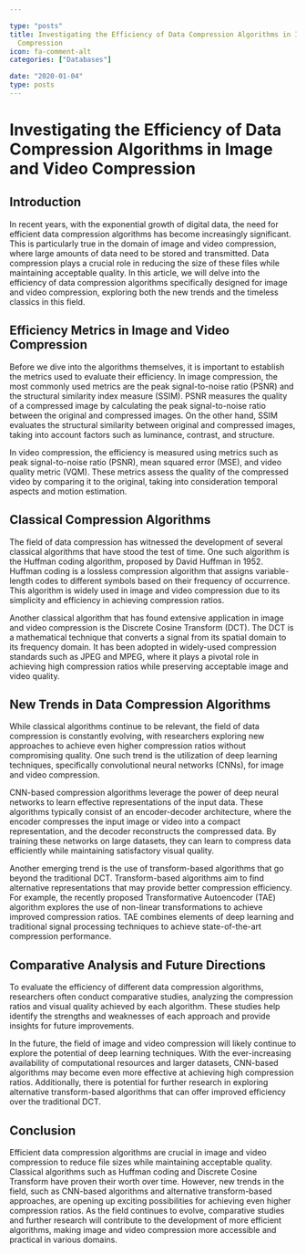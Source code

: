 ```yaml
---

type: "posts"
title: Investigating the Efficiency of Data Compression Algorithms in Image and Video
  Compression
icon: fa-comment-alt
categories: ["Databases"]

date: "2020-01-04"
type: posts
---
```





# Investigating the Efficiency of Data Compression Algorithms in Image and Video Compression

## Introduction

In recent years, with the exponential growth of digital data, the need for efficient data compression algorithms has become increasingly significant. This is particularly true in the domain of image and video compression, where large amounts of data need to be stored and transmitted. Data compression plays a crucial role in reducing the size of these files while maintaining acceptable quality. In this article, we will delve into the efficiency of data compression algorithms specifically designed for image and video compression, exploring both the new trends and the timeless classics in this field.

## Efficiency Metrics in Image and Video Compression

Before we dive into the algorithms themselves, it is important to establish the metrics used to evaluate their efficiency. In image compression, the most commonly used metrics are the peak signal-to-noise ratio (PSNR) and the structural similarity index measure (SSIM). PSNR measures the quality of a compressed image by calculating the peak signal-to-noise ratio between the original and compressed images. On the other hand, SSIM evaluates the structural similarity between original and compressed images, taking into account factors such as luminance, contrast, and structure.

In video compression, the efficiency is measured using metrics such as peak signal-to-noise ratio (PSNR), mean squared error (MSE), and video quality metric (VQM). These metrics assess the quality of the compressed video by comparing it to the original, taking into consideration temporal aspects and motion estimation.

## Classical Compression Algorithms

The field of data compression has witnessed the development of several classical algorithms that have stood the test of time. One such algorithm is the Huffman coding algorithm, proposed by David Huffman in 1952. Huffman coding is a lossless compression algorithm that assigns variable-length codes to different symbols based on their frequency of occurrence. This algorithm is widely used in image and video compression due to its simplicity and efficiency in achieving compression ratios.

Another classical algorithm that has found extensive application in image and video compression is the Discrete Cosine Transform (DCT). The DCT is a mathematical technique that converts a signal from its spatial domain to its frequency domain. It has been adopted in widely-used compression standards such as JPEG and MPEG, where it plays a pivotal role in achieving high compression ratios while preserving acceptable image and video quality.

## New Trends in Data Compression Algorithms

While classical algorithms continue to be relevant, the field of data compression is constantly evolving, with researchers exploring new approaches to achieve even higher compression ratios without compromising quality. One such trend is the utilization of deep learning techniques, specifically convolutional neural networks (CNNs), for image and video compression.

CNN-based compression algorithms leverage the power of deep neural networks to learn effective representations of the input data. These algorithms typically consist of an encoder-decoder architecture, where the encoder compresses the input image or video into a compact representation, and the decoder reconstructs the compressed data. By training these networks on large datasets, they can learn to compress data efficiently while maintaining satisfactory visual quality.

Another emerging trend is the use of transform-based algorithms that go beyond the traditional DCT. Transform-based algorithms aim to find alternative representations that may provide better compression efficiency. For example, the recently proposed Transformative Autoencoder (TAE) algorithm explores the use of non-linear transformations to achieve improved compression ratios. TAE combines elements of deep learning and traditional signal processing techniques to achieve state-of-the-art compression performance.

## Comparative Analysis and Future Directions

To evaluate the efficiency of different data compression algorithms, researchers often conduct comparative studies, analyzing the compression ratios and visual quality achieved by each algorithm. These studies help identify the strengths and weaknesses of each approach and provide insights for future improvements.

In the future, the field of image and video compression will likely continue to explore the potential of deep learning techniques. With the ever-increasing availability of computational resources and larger datasets, CNN-based algorithms may become even more effective at achieving high compression ratios. Additionally, there is potential for further research in exploring alternative transform-based algorithms that can offer improved efficiency over the traditional DCT.

## Conclusion

Efficient data compression algorithms are crucial in image and video compression to reduce file sizes while maintaining acceptable quality. Classical algorithms such as Huffman coding and Discrete Cosine Transform have proven their worth over time. However, new trends in the field, such as CNN-based algorithms and alternative transform-based approaches, are opening up exciting possibilities for achieving even higher compression ratios. As the field continues to evolve, comparative studies and further research will contribute to the development of more efficient algorithms, making image and video compression more accessible and practical in various domains.